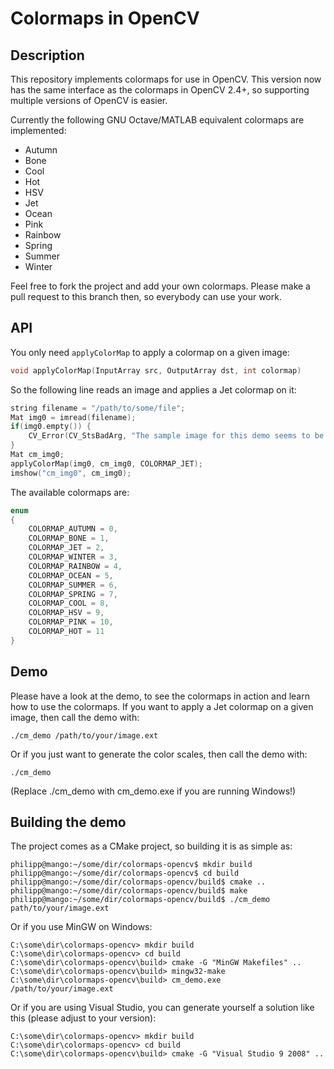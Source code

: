 # Colormaps in OpenCV #

## Description ##

This repository implements colormaps for use in OpenCV. This version now has the same interface as the colormaps in OpenCV 2.4+, so supporting multiple versions of OpenCV is easier. 

Currently the following GNU Octave/MATLAB equivalent colormaps are implemented:

* Autumn
* Bone
* Cool
* Hot
* HSV
* Jet
* Ocean
* Pink
* Rainbow
* Spring
* Summer
* Winter

Feel free to fork the project and add your own colormaps. Please make a pull request to this branch then, so everybody can use your work.



## API ##

You only need `applyColorMap` to apply a colormap on a given image:

```cpp
void applyColorMap(InputArray src, OutputArray dst, int colormap)
```

So the following line reads an image and applies a Jet colormap on it:

```cpp
string filename = "/path/to/some/file";
Mat img0 = imread(filename);
if(img0.empty()) {
    CV_Error(CV_StsBadArg, "The sample image for this demo seems to be empty. Please adjust your path to point to a valid image!");
}
Mat cm_img0;
applyColorMap(img0, cm_img0, COLORMAP_JET);
imshow("cm_img0", cm_img0);
```

The available colormaps are:

```cpp
enum
{
    COLORMAP_AUTUMN = 0,
    COLORMAP_BONE = 1,
    COLORMAP_JET = 2,
    COLORMAP_WINTER = 3,
    COLORMAP_RAINBOW = 4,
    COLORMAP_OCEAN = 5,
    COLORMAP_SUMMER = 6,
    COLORMAP_SPRING = 7,
    COLORMAP_COOL = 8,
    COLORMAP_HSV = 9,
    COLORMAP_PINK = 10,
    COLORMAP_HOT = 11
}
```

## Demo ##

Please have a look at the demo, to see the colormaps in action and learn how to use the colormaps. If you want to apply a Jet colormap on a given image, then call the demo with:

```
./cm_demo /path/to/your/image.ext
```

Or if you just want to generate the color scales, then call the demo with:


```
./cm_demo
```

(Replace ./cm_demo with cm_demo.exe if you are running Windows!)

## Building the demo ##

The project comes as a CMake project, so building it is as simple as:

```
philipp@mango:~/some/dir/colormaps-opencv$ mkdir build
philipp@mango:~/some/dir/colormaps-opencv$ cd build
philipp@mango:~/some/dir/colormaps-opencv/build$ cmake ..
philipp@mango:~/some/dir/colormaps-opencv/build$ make
philipp@mango:~/some/dir/colormaps-opencv/build$ ./cm_demo path/to/your/image.ext
```

Or if you use MinGW on Windows:

```
C:\some\dir\colormaps-opencv> mkdir build
C:\some\dir\colormaps-opencv> cd build
C:\some\dir\colormaps-opencv\build> cmake -G "MinGW Makefiles" ..
C:\some\dir\colormaps-opencv\build> mingw32-make
C:\some\dir\colormaps-opencv\build> cm_demo.exe /path/to/your/image.ext
```

Or if you are using Visual Studio, you can generate yourself a solution like this (please adjust to your version):

```
C:\some\dir\colormaps-opencv> mkdir build
C:\some\dir\colormaps-opencv> cd build
C:\some\dir\colormaps-opencv\build> cmake -G "Visual Studio 9 2008" ..
```
